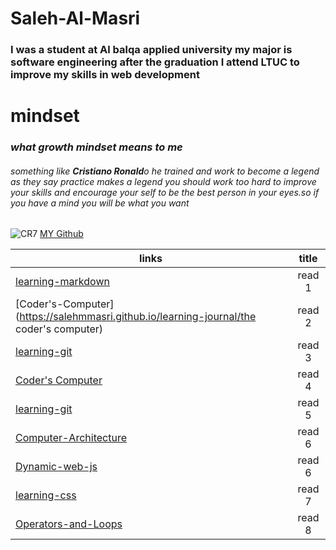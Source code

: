 # Saleh-Al-Masri
### I was a student at Al balqa applied university my major is software engineering after the graduation I attend LTUC to improve my skills in web development 
# mindset
### *what growth mindset means to me*  
###### something like **Cristiano Ronald**o he trained and work to become a legend as they say practice makes a legend you should work too hard to improve your skills and encourage your self to be the best person in your eyes.so if you have a mind you will be what you want
![CR7](https://www.albawaba.com/sites/default/files/styles/de2e_standard/public/2020-04/%D9%83%D8%B1%D9%8A%D8%B3%D8%AA%D9%8A%D8%A7%D9%86%D9%88%20%D8%B1%D9%88%D9%86%D8%A7%D9%84%D8%AF%D9%88.jpg?h=d1cb525d&itok=cx2NAzgK)
[MY Github](https://salehmmasri.github.io/learning-journal/)
 
| links                                                                                           |      title    |
|-------------------------------------------------------------------------------------------------|:-------------:|
| [learning-markdown](https://salehmmasri.github.io/learning-journal/learningmarkdown)            |     read 1    |
| [Coder's-Computer](https://salehmmasri.github.io/learning-journal/the coder's computer)         |     read 2    |
| [learning-git](https://salehmmasri.github.io/learning-journal/learning-git)                     |     read 3    |
| [Coder's Computer](https://salehmmasri.github.io/learning-journal/structure-web-pages-with-html)|     read 4    |
| [learning-git](https://salehmmasri.github.io/learning-journal/learning-git)                     |     read 5    |
| [Computer-Architecture](ehmmasri.github.io/learning-journal/computer-architecture)              |     read 6    |
| [Dynamic-web-js](https://salehmmasri.github.io/learning-journal/Dynamic-web-pages-JavaScript)   |     read 6    |
| [learning-css](https://salehmmasri.github.io/learning-journal/learning-css)                     |     read 7    |
| [Operators-and-Loops](https://salehmmasri.github.io/learning-journal/loops)                     |     read 8    |
